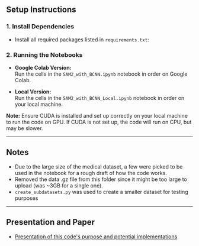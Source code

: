 

## Setup Instructions
### 1. **Install Dependencies**
   - Install all required packages listed in `requirements.txt`:

### 2. **Running the Notebooks**

- **Google Colab Version:**  
Run the cells in the `SAM2_with_BCNN.ipynb` notebook in order on Google Colab.

- **Local Version:**  
Run the cells in the `SAM2_with_BCNN_Local.ipynb` notebook in order on your local machine.

**Note:** Ensure CUDA is installed and set up correctly on your local machine to run the code on GPU. If CUDA is not set up, the code will run on CPU, but may be slower.

---

## Notes

- Due to the large size of the medical dataset, a few were picked to be used in the notebook for a rough draft of how the code works.
- Removed the data .gz file from this folder since it might be too large to upload (was ~3GB for a single one).
- `create_subdatasets.py` was used to create a smaller dataset for testing purposes

---

## Presentation and Paper
 - [Presentation of this code's purpose and potential implementations](https://youtu.be/DYssfQb-crA)
